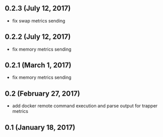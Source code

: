 ## 0.2.3 (July 12, 2017)

- fix swap metrics sending

## 0.2.2 (July 12, 2017)

- fix memory metrics sending

## 0.2.1 (March 1, 2017)

- fix memory metrics sending

## 0.2 (February 27, 2017)

- add docker remote command execution and parse output for trapper metrics

## 0.1 (January 18, 2017)
